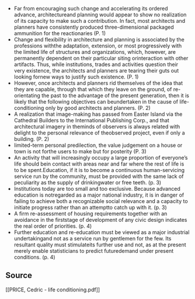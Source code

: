 - Far from encouraging such change and accelerating its ordered advance, architectureand planning would appear to show no realization of its capacity to make such a contribution. In fact, most architects and planners have consistently produced three-dimensional packaged ammunition for the reactionaries (P. 1)
- Change and flexibility in architecture and planning is associated by the professions withthe adaptation, extension, or most progressively with the limited life of structures and organizations, which, however, are permanently dependent on their particular siting orinteraction with other artifacts. Thus, while institutions, trades and activities question their very existence, the architects and planners are tearing their guts out looking fornew ways to justify such existence. (P. 1)
- However, once architects and planners rid themselves of the idea that they are capable, through that which they leave on the ground, of re-orientating the past to the advantage of the present generation, then it is likely that the following objectives can beundertaken in the cause of life-conditioning only by good architects and planners. (P. 2)
- A realization that image-making has passed from Easter Island via the Cathedral Builders to the International Publishing Corp., and that architectural imagery in theminds of observers is always related with delight to the personal relevance of theobserved project, even if only a building. (P. 2)
- limited-term personal predilection, the value judgement on a house or town is not forthe users to make but for posterity (P. 3)
- An activity that will increasingly occupy a large proportion of everyone’s life should bein contact with areas near and far where the rest of life is to be spent.Education, if it is to become a continuous human-servicing service run by the community, must be provided with the same lack of peculiarity as the supply of drinkingwater or free teeth. (p. 3)
- Institutions today are too small and too exclusive. Because advanced education is notregarded as a major national industry, it is in danger of failing to achieve both a recognizable social relevance and a capacity to initiate progress rather than an attemptto catch up with it. (p. 3)
- A firm re-assessment of housing requirements together with an avoidance in the firststage of development of any civic design indicates the real order of priorities. (p. 4)
- Further education and re-education must be viewed as a major industrial undertakingand not as a service run by gentlemen for the few. Its resultant quality must stimulateits further use and not, as at the present merely enable statisticians to predict futuredemand under present conditions. (p. 4)

## Source
[[PRICE, Cedric - life conditioning.pdf]]
